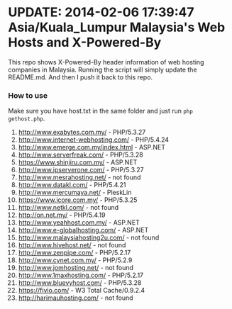 UPDATE: 2014-02-06 17:39:47 Asia/Kuala_Lumpur
Malaysia's Web Hosts and X-Powered-By
=====================================

This repo shows X-Powered-By header information of web hosting companies in Malaysia. Running the script will simply update the README.md. And then I push it back to this repo.

### How to use

Make sure you have host.txt in the same folder and just run `php gethost.php`.

1.  http://www.exabytes.com.my/ - PHP/5.3.27
2.  http://www.internet-webhosting.com/ - PHP/5.4.24
3.  http://www.emerge.com.my/index.html - ASP.NET
4.  http://www.serverfreak.com/ - PHP/5.3.28
5.  https://www.shinjiru.com.my/ - ASP.NET
6.  http://www.ipserverone.com/ - PHP/5.3.27
7.  http://www.mesrahosting.net/ - not found
8.  http://www.datakl.com/ - PHP/5.4.21
9.  http://www.mercumaya.net/ - PleskLin
10.  https://www.icore.com.my/ - PHP/5.3.25
11.  http://www.netkl.com/ - not found
12.  http://on.net.my/ - PHP/5.4.19
13.  http://www.yeahhost.com.my/ - ASP.NET
14.  http://www.e-globalhosting.com/ - ASP.NET
15.  http://www.malaysiahosting2u.com/ - not found
16.  http://www.hivehost.net/ - not found
17.  http://www.zenpipe.com/ - PHP/5.2.17
18.  http://www.cynet.com.my/ - PHP/5.2.9
19.  http://www.jomhosting.net/ - not found
20.  http://www.1maxhosting.com/ - PHP/5.2.17
21.  http://www.bluevyhost.com/ - PHP/5.3.28
22.  https://fivio.com/ - W3 Total Cache/0.9.2.4
23.  http://harimauhosting.com/ - not found
